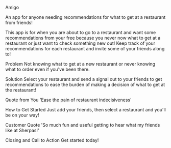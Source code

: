 Amigo

An app for anyone needing recommendations for what to get at a restaurant from friends!

This app is for when you are about to go to a restaurant and want some recommendations from your free because you never now what to get
at a restaurant or just want to check something new out!  Keep track of your recommendations for each restaurant and invite some of your friends along to!

Problem
Not knowing what to get at a new restaurant or never knowing what to order even if you've been there.

Solution
Select your restaurant and send a signal out to your friends to get recommendations to ease the burden of making a decision of what to get at the restaurant!

Quote from You
'Ease the pain of restaurant indecisiveness'

How to Get Started
Just add your friends, then select a restaurant and you'll be on your way!

Customer Quote
'So much fun and useful getting to hear what my friends like at Sherpas!'

Closing and Call to Action
Get started today!

